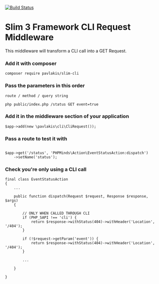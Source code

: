 [![Build Status](https://travis-ci.org/pavlakis/slim-cli.svg)](https://travis-ci.org/pavlakis/slim-cli)

# Slim 3 Framework CLI Request Middleware

This middleware will transform a CLI call into a GET Request.

### Add it with composer
```
composer require pavlakis/slim-cli
```

### Pass the parameters in this order
`route / method / query string`
```
php public/index.php /status GET event=true
```

### Add it in the middleware section of your application
```
$app->add(new \pavlakis\cli\CliRequest());
```

### Pass a route to test it with

```

$app->get('/status', 'PHPMinds\Action\EventStatusAction:dispatch')
    ->setName('status');

```

### Check you're only using a CLI call

```
final class EventStatusAction
{
    ...

    public function dispatch(Request $request, Response $response, $args)
    {

        // ONLY WHEN CALLED THROUGH CLI
        if (PHP_SAPI !== 'cli') {
            return $response->withStatus(404)->withHeader('Location', '/404');
        }

        if (!$request->getParam('event')) {
            return $response->withStatus(404)->withHeader('Location', '/404');
        }

        ...

    }

}
```
